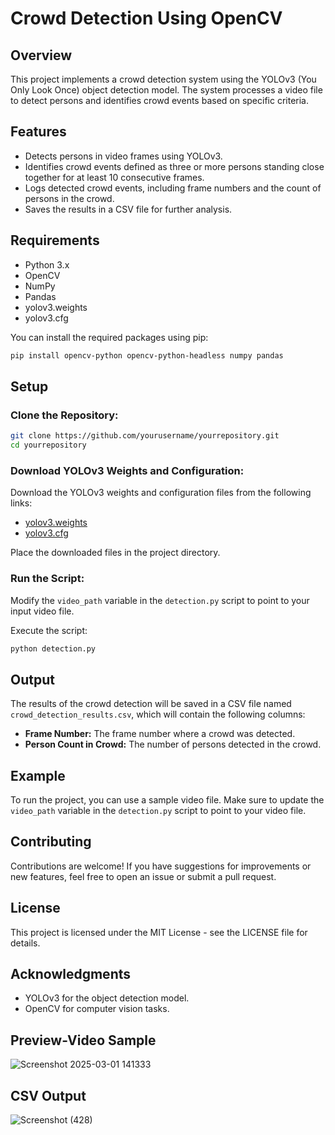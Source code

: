 # Crowd Detection Using OpenCV

## Overview

This project implements a crowd detection system using the YOLOv3 (You Only Look Once) object detection model. The system processes a video file to detect persons and identifies crowd events based on specific criteria.

## Features

- Detects persons in video frames using YOLOv3.
- Identifies crowd events defined as three or more persons standing close together for at least 10 consecutive frames.
- Logs detected crowd events, including frame numbers and the count of persons in the crowd.
- Saves the results in a CSV file for further analysis.

## Requirements

- Python 3.x
- OpenCV
- NumPy
- Pandas
- yolov3.weights
- yolov3.cfg

You can install the required packages using pip:

```bash
pip install opencv-python opencv-python-headless numpy pandas
```

## Setup

### Clone the Repository:

```bash
git clone https://github.com/yourusername/yourrepository.git
cd yourrepository
```

### Download YOLOv3 Weights and Configuration:

Download the YOLOv3 weights and configuration files from the following links:

- [yolov3.weights](https://pjreddie.com/media/files/yolov3.weights)
- [yolov3.cfg](https://github.com/pjreddie/darknet/blob/master/cfg/yolov3.cfg)

Place the downloaded files in the project directory.

### Run the Script:

Modify the `video_path` variable in the `detection.py` script to point to your input video file.

Execute the script:

```bash
python detection.py
```

## Output

The results of the crowd detection will be saved in a CSV file named `crowd_detection_results.csv`, which will contain the following columns:

- **Frame Number:** The frame number where a crowd was detected.
- **Person Count in Crowd:** The number of persons detected in the crowd.

## Example

To run the project, you can use a sample video file. Make sure to update the `video_path` variable in the `detection.py` script to point to your video file.

## Contributing

Contributions are welcome! If you have suggestions for improvements or new features, feel free to open an issue or submit a pull request.

## License

This project is licensed under the MIT License - see the LICENSE file for details.

## Acknowledgments

- YOLOv3 for the object detection model.
- OpenCV for computer vision tasks.

## Preview-Video Sample

![Screenshot 2025-03-01 141333](https://github.com/user-attachments/assets/94599a90-95b5-4613-8188-850e1e9f10b8)

## CSV Output

![Screenshot (428)](https://github.com/user-attachments/assets/fceb2312-5e17-4adf-a25c-ab194ee6ac03)

